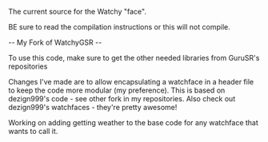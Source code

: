 The current source for the Watchy "face".

BE sure to read the compilation instructions or this will not compile.

-- My Fork of WatchyGSR --

To use this code, make sure to get the other needed libraries from GuruSR's repositories

Changes I've made are to allow encapsulating a watchface in a header file to keep the code more modular (my preference).  This is based on dezign999's code - see other fork in my repositories.  Also check out dezign999's watchfaces - they're pretty awesome!

Working on adding getting weather to the base code for any watchface that wants to call it.
